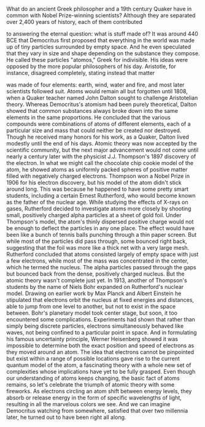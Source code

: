 
What do an ancient Greek philosopher
and a 19th century Quaker
have in common 
with Nobel Prize-winning scientists?
Although they are separated 
over 2,400 years of history,
each of them contributed 

to answering the eternal question:
what is stuff made of?
It was around 440 BCE 
that Democritus first proposed
that everything in the world 
was made up of tiny particles
surrounded by empty space.
And he even speculated 
that they vary in size and shape
depending on the substance they compose.
He called these particles &quot;atomos,&quot;
Greek for indivisible.
His ideas were opposed by
the more popular philosophers of his day.
Aristotle, for instance, disagreed completely,
stating instead that matter 

was made of four elements:
earth, wind, water and fire,
and most later scientists followed suit.
Atoms would remain 
all but forgotten until 1808,
when a Quaker teacher named John Dalton 
sought to challenge Aristotelian theory.
Whereas Democritus&#39;s atomism
had been purely theoretical,
Dalton showed that common substances
always broke down into the same elements
in the same proportions.
He concluded that the various compounds
were combinations of atoms 
of different elements,
each of a particular size and mass
that could neither be created 
nor destroyed.
Though he received 
many honors for his work,
as a Quaker, Dalton lived modestly 
until the end of his days.
Atomic theory was now accepted 
by the scientific community,
but the next major advancement
would not come 
until nearly a century later
with the physicist J.J. Thompson&#39;s 
1897 discovery of the electron.
In what we might call 
the chocolate chip cookie model of the atom,
he showed atoms as 
uniformly packed spheres of positive matter
filled with negatively charged electrons.
Thompson won a Nobel Prize in 1906 
for his electron discovery,
but his model of the atom 
didn&#39;t stick around long.
This was because he happened 
to have some pretty smart students,
including a certain Ernest Rutherford,
who would become known 
as the father of the nuclear age.
While studying the effects 
of X-rays on gases,
Rutherford decided 
to investigate atoms more closely
by shooting small, positively charged 
alpha particles at a sheet of gold foil.
Under Thompson&#39;s model,
the atom&#39;s thinly dispersed 
positive charge
would not be enough 
to deflect the particles in any one place.
The effect would have been 
like a bunch of tennis balls
punching through a thin paper screen.
But while most of the particles 
did pass through,
some bounced right back,
suggesting that the foil was more 
like a thick net with a very large mesh.
Rutherford concluded that atoms 
consisted largely of empty space
with just a few electrons,
while most of the mass 
was concentrated in the center,
which he termed the nucleus.
The alpha particles 
passed through the gaps
but bounced back from the dense, 
positively charged nucleus.
But the atomic theory 
wasn&#39;t complete just yet.
In 1913, another of Thompson&#39;s students 
by the name of Niels Bohr
expanded on Rutherford&#39;s nuclear model.
Drawing on earlier work 
by Max Planck and Albert Einstein
he stipulated that electrons 
orbit the nucleus
at fixed energies and distances,
able to jump from one level to another,
but not to exist in the space between.
Bohr&#39;s planetary model took center stage,
but soon, it too encountered 
some complications.
Experiments had shown that rather than 
simply being discrete particles,
electrons simultaneously 
behaved like waves,
not being confined 
to a particular point in space.
And in formulating 
his famous uncertainty principle,
Werner Heisenberg showed 
it was impossible to determine
both the exact 
position and speed of electrons
as they moved around an atom.
The idea that electrons 
cannot be pinpointed
but exist within 
a range of possible locations
gave rise to the current 
quantum model of the atom,
a fascinating theory 
with a whole new set of complexities
whose implications 
have yet to be fully grasped.
Even though our understanding 
of atoms keeps changing,
the basic fact of atoms remains,
so let&#39;s celebrate 
the triumph of atomic theory
with some fireworks.
As electrons circling an atom 
shift between energy levels,
they absorb or release energy in the form
of specific wavelengths of light,
resulting in 
all the marvelous colors we see.
And we can imagine Democritus 
watching from somewhere,
satisfied that over two millennia later,
he turned out 
to have been right all along.
